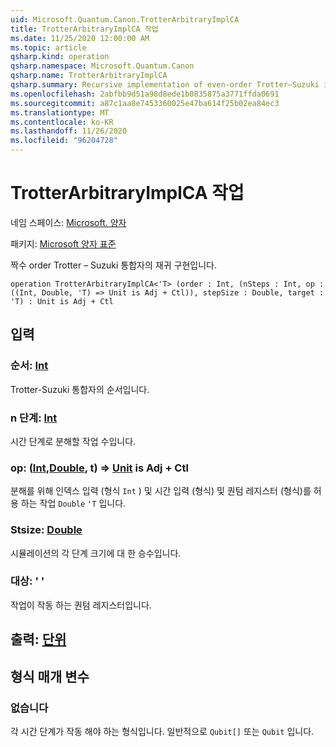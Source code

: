 ```yaml
---
uid: Microsoft.Quantum.Canon.TrotterArbitraryImplCA
title: TrotterArbitraryImplCA 작업
ms.date: 11/25/2020 12:00:00 AM
ms.topic: article
qsharp.kind: operation
qsharp.namespace: Microsoft.Quantum.Canon
qsharp.name: TrotterArbitraryImplCA
qsharp.summary: Recursive implementation of even-order Trotter–Suzuki integrator.
ms.openlocfilehash: 2abfbb9d51a98d8ede1b0835875a3771ffda0691
ms.sourcegitcommit: a87c1aa8e7453360025e47ba614f25b02ea84ec3
ms.translationtype: MT
ms.contentlocale: ko-KR
ms.lasthandoff: 11/26/2020
ms.locfileid: "96204728"
---
```

# <a name="trotterarbitraryimplca-operation"></a>TrotterArbitraryImplCA 작업

네임 스페이스: [Microsoft. 양자](xref:Microsoft.Quantum.Canon)

패키지: [Microsoft 양자 표준](https://nuget.org/packages/Microsoft.Quantum.Standard)


짝수 order Trotter – Suzuki 통합자의 재귀 구현입니다.

```qsharp
operation TrotterArbitraryImplCA<'T> (order : Int, (nSteps : Int, op : ((Int, Double, 'T) => Unit is Adj + Ctl)), stepSize : Double, target : 'T) : Unit is Adj + Ctl
```


## <a name="input"></a>입력

### <a name="order--int"></a>순서: [Int](xref:microsoft.quantum.lang-ref.int)

Trotter-Suzuki 통합자의 순서입니다.


### <a name="nsteps--int"></a>n 단계: [Int](xref:microsoft.quantum.lang-ref.int)

시간 단계로 분해할 작업 수입니다.


### <a name="op--intdoublet--unit--is-adj--ctl"></a>op: ([Int](xref:microsoft.quantum.lang-ref.int),[Double](xref:microsoft.quantum.lang-ref.double), t) => [Unit](xref:microsoft.quantum.lang-ref.unit)  is Adj + Ctl

분해를 위해 인덱스 입력 (형식 `Int` ) 및 시간 입력 (형식) 및 퀀텀 레지스터 (형식)를 허용 하는 작업 `Double` `'T` 입니다.


### <a name="stepsize--double"></a>Stsize: [Double](xref:microsoft.quantum.lang-ref.double)

시뮬레이션의 각 단계 크기에 대 한 승수입니다.


### <a name="target--t"></a>대상: ' '

작업이 작동 하는 퀀텀 레지스터입니다.



## <a name="output--unit"></a>출력: [단위](xref:microsoft.quantum.lang-ref.unit)



## <a name="type-parameters"></a>형식 매개 변수

### <a name="t"></a>없습니다

각 시간 단계가 작동 해야 하는 형식입니다. 일반적으로 `Qubit[]` 또는 `Qubit` 입니다.